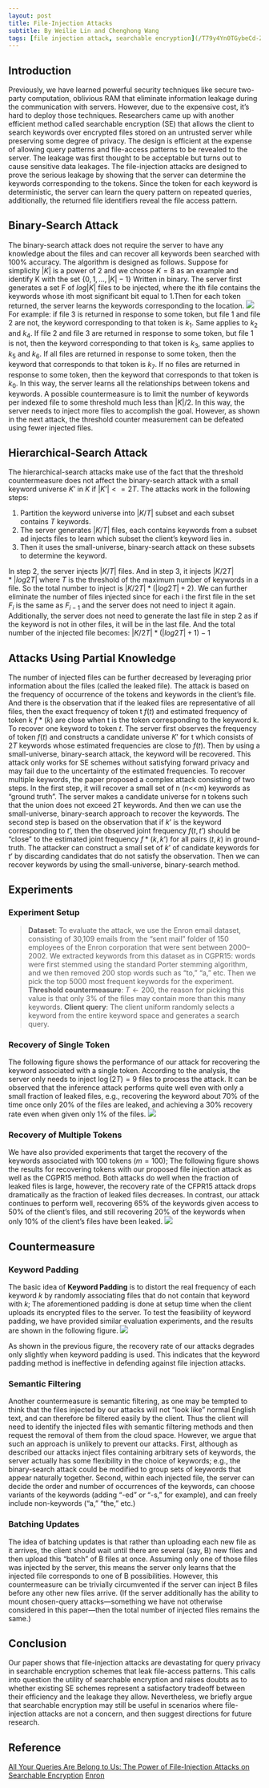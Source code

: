```yaml
---
layout: post
title: File-Injection Attacks
subtitle: By Weilie Lin and Chenghong Wang
tags: [file injection attack, searchable encryption](/T79y4Yn0TGybeCd-ZN7OsA)
---
```



## Introduction
Previously, we have learned powerful security techniques like secure two-party computation, oblivious RAM that eliminate information leakage during the communication with servers. However, due to the expensive cost, it’s hard to deploy those techniques. Researchers came up with another efficient method called searchable encryption (SE) that allows the client to search keywords over encrypted files stored on an untrusted server while preserving some degree of privacy. The design is efficient at the expense of allowing query patterns and file-access patterns to be revealed to the server. The leakage was first thought to be acceptable but turns out to cause sensitive data leakages. The file-injection attacks are designed to prove the serious leakage by showing that the server can determine the keywords corresponding to the tokens. Since the token for each keyword is deterministic, the server can learn the query pattern on repeated queries, additionally, the returned file identifiers reveal the file access pattern. 
## Binary-Search Attack
The binary-search attack does not require the server to have any knowledge about the files and can recover all keywords been searched with 100% accuracy. The algorithm is designed as follows. Suppose for simplicity $|K|$ is a power of 2 and we choose $K = 8$ as an example and identify K with the set $\{0,1,...,|K|-1\}$ Written in binary. 
The server first generates a set F of $log|K|$ files to be injected, where the ith file contains the keywords whose ith most significant bit equal to 1.Then for each token returned, the server learns the keywords corresponding to the location. 
![](https://i.imgur.com/9EMqhyN.png)
For example: if file 3 is returned in response to some token, but file 1 and file 2 are not, the keyword corresponding to that token is $k_1$. Same applies to $k_2$ and $k_4$. If file 2 and file 3 are returned in response to some token, but file 1 is not, then the keyword corresponding to that token is $k_3$, same applies to $k_5$ and $k_6$. If all files are returned in response to some token, then the keyword that corresponds to that token is $k_7$. If no files are returned in response to some token, then the keyword that corresponds to that token is $k_0$. In this way, the server learns all the relationships between tokens and keywords. 
A possible countermeasure is to limit the number of keywords per indexed file to some threshold much less than $|K|/2$. In this way, the server needs to inject more files to accomplish the goal. However, as shown in the next attack, the threshold counter measurement can be defeated using fewer injected files.

## Hierarchical-Search Attack 
The hierarchical-search attacks make use of the fact that the threshold countermeasure does not affect the binary-search attack with a small keyword universe $K’$ in $K$ if $|K’|<=2T$. The attacks work in the following steps:
1. Partition the keyword universe into $|K/T|$ subset and each subset contains $T$ keywords. 
2. The server generates $|K/T|$ files, each contains keywords from a subset ad injects files to learn which subset the client’s keyword lies in.
3. Then it uses the small-universe, binary-search attack on these subsets to determine the keyword.

In step 2, the server injects $|K/T|$ files. And in step 3, it injects $|K/2T|*|log2T|$ where $T$ is the threshold of the maximum number of keywords in a file. So the total number to inject is $|K/2T|*(|log2T|+2)$. We can further eliminate the number of files injected since for each i the first file in the set $F_i$ is the same as $F_{i-1}$ and the server does not need to inject it again. Additionally, the server does not need to generate the last file in step 2 as if the keyword is not in other files, it will be in the last file. And the total number of the injected file becomes: $|K/2T|*(|log2T|+1)-1$
## Attacks Using Partial Knowledge
The number of injected files can be further decreased by leveraging prior information about the files (called the leaked file). The attack is based on the frequency of occurrence of the tokens and keywords in the client’s file. And there is the observation that if the leaked files are representative of all files, then the exact frequency of token t $f(t)$ and estimated frequency of token k $f*(k)$ are close when t is the token corresponding to the keyword k.
To recover one keyword to token $t$. The server first observes the frequency of token $f(t)$ and constructs a candidate universe $K’$ for t which consists of $2T$ keywords whose estimated frequencies are close to $f(t)$. Then by using a small-universe, binary-search attack, the keyword will be recovered. This attack only works for SE schemes without satisfying forward privacy and may fail due to the uncertainty of the estimated frequencies.
To recover multiple keywords, the paper proposed a complex attack consisting of two steps.
In the first step, it will recover a small set of n (n<<m) keywords as “ground truth”. The server makes a candidate universe for n tokens such that the union does not exceed 2T keywords. And then we can use the small-universe, binary-search approach to recover the keywords.
The second step is based on the observation that if $k’$ is the keyword corresponding to $t’$, then the observed joint frequency $f(t, t’)$ should be “close” to the estimated joint frequency $f*(k, k’)$ for all pairs $(t, k)$ in ground-truth. The attacker can construct a small set of $k’$ of candidate keywords for $t’$ by discarding candidates that do not satisfy the observation. Then we can recover keywords by using the small-universe, binary-search method.



## Experiments 
### Experiment Setup
> **Dataset**: To evaluate the attack, we use the Enron email dataset, consisting of 30,109 emails from the “sent mail” folder of 150 employees of the Enron corporation that were sent between 2000–2002. We extracted keywords from this dataset as in CGPR15: words were first stemmed using the standard Porter stemming algorithm, and we then removed 200 stop words such as “to,” “a,” etc. Then we pick the top 5000 most frequent keywords for the experiment.
> **Threshold countermeasure**: $T\gets200$, the reason for picking this value is that only 3% of the files may contain more than this many keywords.
> **Client query**: The client uniform randomly selects a keyword from the entire keyword space and generates a search query.



### Recovery of Single Token
The following figure shows the performance of our attack for recovering the keyword associated with a single token. According to the analysis, the server only needs to inject $\log(2T)=9$ files to process the attack. It can be observed that the inference attack performs quite well even with only a small fraction of leaked files, e.g., recovering the keyword about 70% of the time once only 20% of the files are leaked, and achieving a 30% recovery rate even when given only 1% of the files.
![](https://i.imgur.com/QNc8NOu.png)


### Recovery of Multiple Tokens
We have also provided experiments that target the recovery of the keywords associated with 100 tokens ($m=100$); The following figure shows the results for recovering tokens with our proposed file injection attack as well as the CGPR15 method. Both attacks do well when the fraction of leaked files is large, however, the recovery rate of the CFPR15 attack drops dramatically as the fraction of leaked files decreases. In contrast, our attack continues to perform well, recovering 65% of the keywords given access to 50% of the client’s files, and still recovering 20% of the keywords when only 10% of the client’s files have been leaked.
![](https://i.imgur.com/iW8xaZQ.png)


## Countermeasure
### Keyword Padding
The basic idea of **Keyword Padding** is to distort the real frequency of each keyword $k$ by randomly associating files that do not contain that keyword with $k$; The aforementioned padding is done at setup time when the client uploads its encrypted files to the server. To test the feasibility of keyword padding, we have provided similar evaluation experiments, and the results are shown in the following figure.
![](https://i.imgur.com/axLD4ze.png)

 As shown in the previous figure, the recovery rate of our attacks degrades only slightly when keyword padding is used. This indicates that the keyword padding method is ineffective in defending against file injection attacks.


### Semantic Filtering
Another countermeasure is semantic filtering, as one may be tempted to think that the files injected by our attacks will not “look like” normal English text, and can therefore be filtered easily by the client. Thus the client will need to identify the injected files with semantic filtering methods and then request the removal of them from the cloud space. However, we argue that such an approach is unlikely to prevent our attacks. First, although as described our attacks inject files containing arbitrary sets of keywords, the server actually has some flexibility in the choice of keywords; e.g., the binary-search attack could be modified to group sets of keywords that appear naturally together. Second, within each injected file, the server can decide the order and number of occurrences of the keywords, can choose variants of the keywords (adding “-ed” or “-s,” for example), and can freely include non-keywords (“a,” “the,” etc.) 


### Batching Updates
The idea of batching updates is that rather than uploading each new file as it arrives, the client should wait until there are several (say, B) new files and then upload this “batch” of B files at once. Assuming only one of those files was injected by the server, this means the server only learns that the injected file corresponds to one of B possibilities. However, this countermeasure can be trivially circumvented if the server can inject B files before any other new files arrive. (If the server additionally has the ability to mount chosen-query attacks—something we have not otherwise considered in this paper—then the total number of injected files remains the same.) 


## Conclusion

Our paper shows that file-injection attacks are devastating for query privacy in searchable encryption schemes that leak file-access patterns. This calls into question the utility of searchable encryption and raises doubts as to whether existing SE schemes represent a satisfactory tradeoff between their efficiency and the leakage they allow. Nevertheless, we briefly argue that searchable encryption may still be useful in scenarios where file-injection attacks are not a concern, and then suggest directions for future research.


## Reference
[All Your Queries Are Belong to Us: The Power of File-Injection Attacks on Searchable Encryption](https://eprint.iacr.org/2016/172.pdf)
[Enron](https://www.cs.cmu.edu/~enron/)
